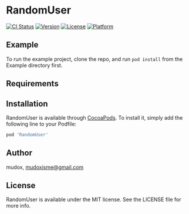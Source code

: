 # RandomUser

[![CI Status](http://img.shields.io/travis/mudox/RandomUser.svg?style=flat)](https://travis-ci.org/mudox/RandomUser)
[![Version](https://img.shields.io/cocoapods/v/RandomUser.svg?style=flat)](http://cocoapods.org/pods/RandomUser)
[![License](https://img.shields.io/cocoapods/l/RandomUser.svg?style=flat)](http://cocoapods.org/pods/RandomUser)
[![Platform](https://img.shields.io/cocoapods/p/RandomUser.svg?style=flat)](http://cocoapods.org/pods/RandomUser)

## Example

To run the example project, clone the repo, and run `pod install` from the Example directory first.

## Requirements

## Installation

RandomUser is available through [CocoaPods](http://cocoapods.org). To install
it, simply add the following line to your Podfile:

```ruby
pod 'RandomUser'
```

## Author

mudox, mudoxisme@gmail.com

## License

RandomUser is available under the MIT license. See the LICENSE file for more info.
